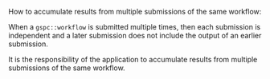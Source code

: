 How to accumulate results from multiple submissions of the same workflow:

When a `gspc::workflow` is submitted multiple times, then each submission is independent and a later submission does not include the output of an earlier submission.

It is the responsibility of the application to accumulate results from multiple submissions of the same workflow.
